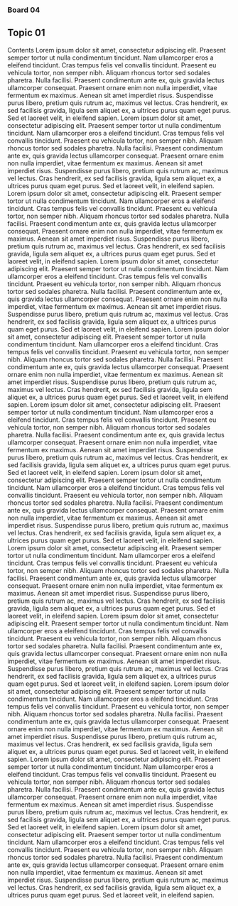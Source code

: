 ### Board 04
## Topic 01
Contents Lorem ipsum dolor sit amet, consectetur adipiscing elit. Praesent semper tortor ut nulla condimentum tincidunt. Nam ullamcorper eros a eleifend tincidunt. Cras tempus felis vel convallis tincidunt. Praesent eu vehicula tortor, non semper nibh. Aliquam rhoncus tortor sed sodales pharetra. Nulla facilisi. Praesent condimentum ante ex, quis gravida lectus ullamcorper consequat. Praesent ornare enim non nulla imperdiet, vitae fermentum ex maximus. Aenean sit amet imperdiet risus. Suspendisse purus libero, pretium quis rutrum ac, maximus vel lectus. Cras hendrerit, ex sed facilisis gravida, ligula sem aliquet ex, a ultrices purus quam eget purus. Sed et laoreet velit, in eleifend sapien. Lorem ipsum dolor sit amet, consectetur adipiscing elit. Praesent semper tortor ut nulla condimentum tincidunt. Nam ullamcorper eros a eleifend tincidunt. Cras tempus felis vel convallis tincidunt. Praesent eu vehicula tortor, non semper nibh. Aliquam rhoncus tortor sed sodales pharetra. Nulla facilisi. Praesent condimentum ante ex, quis gravida lectus ullamcorper consequat. Praesent ornare enim non nulla imperdiet, vitae fermentum ex maximus. Aenean sit amet imperdiet risus. Suspendisse purus libero, pretium quis rutrum ac, maximus vel lectus. Cras hendrerit, ex sed facilisis gravida, ligula sem aliquet ex, a ultrices purus quam eget purus. Sed et laoreet velit, in eleifend sapien. Lorem ipsum dolor sit amet, consectetur adipiscing elit. Praesent semper tortor ut nulla condimentum tincidunt. Nam ullamcorper eros a eleifend tincidunt. Cras tempus felis vel convallis tincidunt. Praesent eu vehicula tortor, non semper nibh. Aliquam rhoncus tortor sed sodales pharetra. Nulla facilisi. Praesent condimentum ante ex, quis gravida lectus ullamcorper consequat. Praesent ornare enim non nulla imperdiet, vitae fermentum ex maximus. Aenean sit amet imperdiet risus. Suspendisse purus libero, pretium quis rutrum ac, maximus vel lectus. Cras hendrerit, ex sed facilisis gravida, ligula sem aliquet ex, a ultrices purus quam eget purus. Sed et laoreet velit, in eleifend sapien. Lorem ipsum dolor sit amet, consectetur adipiscing elit. Praesent semper tortor ut nulla condimentum tincidunt. Nam ullamcorper eros a eleifend tincidunt. Cras tempus felis vel convallis tincidunt. Praesent eu vehicula tortor, non semper nibh. Aliquam rhoncus tortor sed sodales pharetra. Nulla facilisi. Praesent condimentum ante ex, quis gravida lectus ullamcorper consequat. Praesent ornare enim non nulla imperdiet, vitae fermentum ex maximus. Aenean sit amet imperdiet risus. Suspendisse purus libero, pretium quis rutrum ac, maximus vel lectus. Cras hendrerit, ex sed facilisis gravida, ligula sem aliquet ex, a ultrices purus quam eget purus. Sed et laoreet velit, in eleifend sapien. Lorem ipsum dolor sit amet, consectetur adipiscing elit. Praesent semper tortor ut nulla condimentum tincidunt. Nam ullamcorper eros a eleifend tincidunt. Cras tempus felis vel convallis tincidunt. Praesent eu vehicula tortor, non semper nibh. Aliquam rhoncus tortor sed sodales pharetra. Nulla facilisi. Praesent condimentum ante ex, quis gravida lectus ullamcorper consequat. Praesent ornare enim non nulla imperdiet, vitae fermentum ex maximus. Aenean sit amet imperdiet risus. Suspendisse purus libero, pretium quis rutrum ac, maximus vel lectus. Cras hendrerit, ex sed facilisis gravida, ligula sem aliquet ex, a ultrices purus quam eget purus. Sed et laoreet velit, in eleifend sapien. Lorem ipsum dolor sit amet, consectetur adipiscing elit. Praesent semper tortor ut nulla condimentum tincidunt. Nam ullamcorper eros a eleifend tincidunt. Cras tempus felis vel convallis tincidunt. Praesent eu vehicula tortor, non semper nibh. Aliquam rhoncus tortor sed sodales pharetra. Nulla facilisi. Praesent condimentum ante ex, quis gravida lectus ullamcorper consequat. Praesent ornare enim non nulla imperdiet, vitae fermentum ex maximus. Aenean sit amet imperdiet risus. Suspendisse purus libero, pretium quis rutrum ac, maximus vel lectus. Cras hendrerit, ex sed facilisis gravida, ligula sem aliquet ex, a ultrices purus quam eget purus. Sed et laoreet velit, in eleifend sapien. Lorem ipsum dolor sit amet, consectetur adipiscing elit. Praesent semper tortor ut nulla condimentum tincidunt. Nam ullamcorper eros a eleifend tincidunt. Cras tempus felis vel convallis tincidunt. Praesent eu vehicula tortor, non semper nibh. Aliquam rhoncus tortor sed sodales pharetra. Nulla facilisi. Praesent condimentum ante ex, quis gravida lectus ullamcorper consequat. Praesent ornare enim non nulla imperdiet, vitae fermentum ex maximus. Aenean sit amet imperdiet risus. Suspendisse purus libero, pretium quis rutrum ac, maximus vel lectus. Cras hendrerit, ex sed facilisis gravida, ligula sem aliquet ex, a ultrices purus quam eget purus. Sed et laoreet velit, in eleifend sapien. Lorem ipsum dolor sit amet, consectetur adipiscing elit. Praesent semper tortor ut nulla condimentum tincidunt. Nam ullamcorper eros a eleifend tincidunt. Cras tempus felis vel convallis tincidunt. Praesent eu vehicula tortor, non semper nibh. Aliquam rhoncus tortor sed sodales pharetra. Nulla facilisi. Praesent condimentum ante ex, quis gravida lectus ullamcorper consequat. Praesent ornare enim non nulla imperdiet, vitae fermentum ex maximus. Aenean sit amet imperdiet risus. Suspendisse purus libero, pretium quis rutrum ac, maximus vel lectus. Cras hendrerit, ex sed facilisis gravida, ligula sem aliquet ex, a ultrices purus quam eget purus. Sed et laoreet velit, in eleifend sapien. Lorem ipsum dolor sit amet, consectetur adipiscing elit. Praesent semper tortor ut nulla condimentum tincidunt. Nam ullamcorper eros a eleifend tincidunt. Cras tempus felis vel convallis tincidunt. Praesent eu vehicula tortor, non semper nibh. Aliquam rhoncus tortor sed sodales pharetra. Nulla facilisi. Praesent condimentum ante ex, quis gravida lectus ullamcorper consequat. Praesent ornare enim non nulla imperdiet, vitae fermentum ex maximus. Aenean sit amet imperdiet risus. Suspendisse purus libero, pretium quis rutrum ac, maximus vel lectus. Cras hendrerit, ex sed facilisis gravida, ligula sem aliquet ex, a ultrices purus quam eget purus. Sed et laoreet velit, in eleifend sapien. Lorem ipsum dolor sit amet, consectetur adipiscing elit. Praesent semper tortor ut nulla condimentum tincidunt. Nam ullamcorper eros a eleifend tincidunt. Cras tempus felis vel convallis tincidunt. Praesent eu vehicula tortor, non semper nibh. Aliquam rhoncus tortor sed sodales pharetra. Nulla facilisi. Praesent condimentum ante ex, quis gravida lectus ullamcorper consequat. Praesent ornare enim non nulla imperdiet, vitae fermentum ex maximus. Aenean sit amet imperdiet risus. Suspendisse purus libero, pretium quis rutrum ac, maximus vel lectus. Cras hendrerit, ex sed facilisis gravida, ligula sem aliquet ex, a ultrices purus quam eget purus. Sed et laoreet velit, in eleifend sapien. Lorem ipsum dolor sit amet, consectetur adipiscing elit. Praesent semper tortor ut nulla condimentum tincidunt. Nam ullamcorper eros a eleifend tincidunt. Cras tempus felis vel convallis tincidunt. Praesent eu vehicula tortor, non semper nibh. Aliquam rhoncus tortor sed sodales pharetra. Nulla facilisi. Praesent condimentum ante ex, quis gravida lectus ullamcorper consequat. Praesent ornare enim non nulla imperdiet, vitae fermentum ex maximus. Aenean sit amet imperdiet risus. Suspendisse purus libero, pretium quis rutrum ac, maximus vel lectus. Cras hendrerit, ex sed facilisis gravida, ligula sem aliquet ex, a ultrices purus quam eget purus. Sed et laoreet velit, in eleifend sapien. Lorem ipsum dolor sit amet, consectetur adipiscing elit. Praesent semper tortor ut nulla condimentum tincidunt. Nam ullamcorper eros a eleifend tincidunt. Cras tempus felis vel convallis tincidunt. Praesent eu vehicula tortor, non semper nibh. Aliquam rhoncus tortor sed sodales pharetra. Nulla facilisi. Praesent condimentum ante ex, quis gravida lectus ullamcorper consequat. Praesent ornare enim non nulla imperdiet, vitae fermentum ex maximus. Aenean sit amet imperdiet risus. Suspendisse purus libero, pretium quis rutrum ac, maximus vel lectus. Cras hendrerit, ex sed facilisis gravida, ligula sem aliquet ex, a ultrices purus quam eget purus. Sed et laoreet velit, in eleifend sapien.